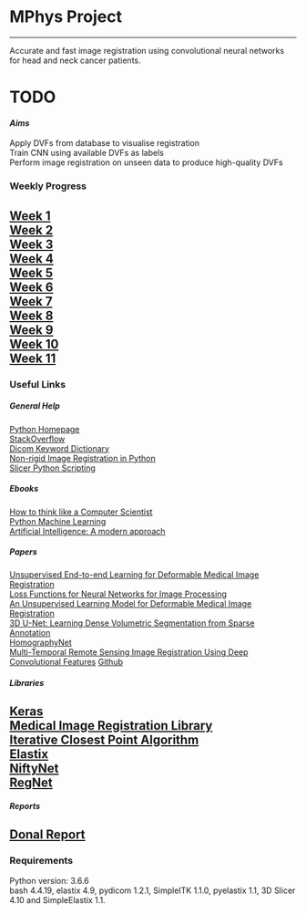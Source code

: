 # MPhys Project
---
Accurate and fast image registration using convolutional neural networks for head and neck cancer patients.<br>

# TODO

#### _Aims_
Apply DVFs from database to visualise registration<br>
Train CNN using available DVFs as labels<br>
Perform image registration on unseen data to produce high-quality DVFs<br>

### Weekly Progress
[Week 1](https://github.com/DMcSweeney/MPhys/tree/master/Week_1 "Week 1")<br>
[Week 2](https://github.com/DMcSweeney/MPhys/tree/master/Week_2 "Week 2")<br>
[Week 3](https://github.com/DMcSweeney/MPhys/tree/master/Week_3 "Week 3")<br>
[Week 4](https://github.com/DMcSweeney/MPhys/tree/master/Week_4 "Week 4")<br>
[Week 5](https://github.com/DMcSweeney/MPhys/tree/master/Week_5 "Week 5")<br>
[Week 6](https://github.com/DMcSweeney/MPhys/tree/master/Week_6 "Week 6")<br>
[Week 7](https://github.com/DMcSweeney/MPhys/tree/master/Week_7 "Week 7")<br>
[Week 8](https://github.com/DMcSweeney/MPhys/tree/master/Week_8 "Week 8")<br>
[Week 9](https://github.com/DMcSweeney/MPhys/tree/master/Week_9 "Week 9")<br>
[Week 10](https://github.com/DMcSweeney/MPhys/tree/master/Week_10 "Week 10")<br>
[Week 11](https://github.com/DMcSweeney/MPhys/tree/master/Week_11 "Week 11")
---
### Useful Links
##### _General Help_
[Python Homepage](https://www.python.org/ "Python Documentation") <br>
[StackOverflow](https://stackoverflow.com/ "Stack Overflow")<br>
[Dicom Keyword Dictionary](https://dicom.innolitics.com/ciods/pet-image/image-plane/00200032 "DICOM Dictionary")<br>
[Non-rigid Image Registration in Python](http://pyimreg.github.io/)<br>
[Slicer Python Scripting](https://www.slicer.org/wiki/Documentation/Nightly/Developers/Python_scripting)
##### _Ebooks_
[How to think like a Computer Scientist](http://interactivepython.org/runestone/static/thinkcspy/index.html)<br>
[Python Machine Learning](https://ebookcentral.proquest.com/lib/manchester/detail.action?docID=4191233)<br>
[Artificial Intelligence: A modern approach](http://thuvien.thanglong.edu.vn:8081/dspace/bitstream/DHTL_123456789/4010/1/CS503-2.pdf)<br>
##### _Papers_
[Unsupervised End-to-end Learning for Deformable Medical Image Registration](https://arxiv.org/pdf/1711.08608.pdf)<br>
[Loss Functions for Neural Networks for Image Processing](https://arxiv.org/abs/1511.08861)<br>
[An Unsupervised Learning Model for Deformable Medical Image Registration](http://openaccess.thecvf.com/content_cvpr_2018/papers/Balakrishnan_An_Unsupervised_Learning_CVPR_2018_paper.pdf)<br>
[3D U-Net: Learning Dense Volumetric
Segmentation from Sparse Annotation](https://lmb.informatik.uni-freiburg.de/Publications/2016/CABR16/cicek16miccai.pdf)<br>
[HomographyNet](https://arxiv.org/abs/1606.03798)<br>
[Multi-Temporal Remote Sensing Image Registration Using Deep Convolutional Features](https://ieeexplore.ieee.org/document/8404075) [Github](https://github.com/yzhq97/cnn-registration)<br>
##### _Libraries_
[Keras](https://keras.io/ "Keras Documentation") <br>
[Medical Image Registration Library](https://pypi.org/project/SimpleElastix/0.10.0.post224/ "SimpleElastix")<br>
[Iterative Closest Point Algorithm](https://pypi.org/project/ICP/2.1.1/ "ICP")<br>
[Elastix](http://elastix.isi.uu.nl/)<br>
[NiftyNet](https://niftynet.readthedocs.io/en/dev/)<br>
[RegNet](https://github.com/hsokooti/RegNet)<br>
---
##### _Reports_
[Donal Report](https://github.com/DMcSweeney/MPhys/tree/master/Report.pdf)
---
### Requirements
Python version: 3.6.6<br>
bash 4.4.19, elastix 4.9, pydicom 1.2.1, SimpleITK
1.1.0, pyelastix 1.1, 3D Slicer 4.10 and SimpleElastix 1.1.
